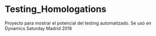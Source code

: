 # Testing_Homologations
Proyecto para mostrar el potencial del testing automatizado. Se usó en Dynamics Saturday Madrid 2018
